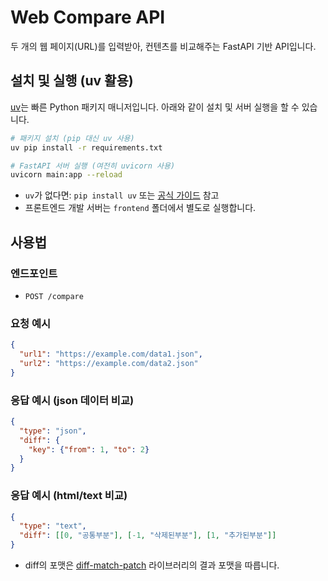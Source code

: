 # Web Compare API

두 개의 웹 페이지(URL)를 입력받아, 컨텐츠를 비교해주는 FastAPI 기반 API입니다.

## 설치 및 실행 (uv 활용)

[uv](https://github.com/astral-sh/uv)는 빠른 Python 패키지 매니저입니다. 아래와 같이 설치 및 서버 실행을 할 수 있습니다.

```bash
# 패키지 설치 (pip 대신 uv 사용)
uv pip install -r requirements.txt

# FastAPI 서버 실행 (여전히 uvicorn 사용)
uvicorn main:app --reload
```

- `uv`가 없다면: `pip install uv` 또는 [공식 가이드](https://github.com/astral-sh/uv#installation) 참고
- 프론트엔드 개발 서버는 `frontend` 폴더에서 별도로 실행합니다.


## 사용법

### 엔드포인트
- `POST /compare`

### 요청 예시
```json
{
  "url1": "https://example.com/data1.json",
  "url2": "https://example.com/data2.json"
}
```

### 응답 예시 (json 데이터 비교)
```json
{
  "type": "json",
  "diff": {
    "key": {"from": 1, "to": 2}
  }
}
```

### 응답 예시 (html/text 비교)
```json
{
  "type": "text",
  "diff": [[0, "공통부분"], [-1, "삭제된부분"], [1, "추가된부분"]]
}
```

- diff의 포맷은 [diff-match-patch](https://github.com/google/diff-match-patch) 라이브러리의 결과 포맷을 따릅니다.
